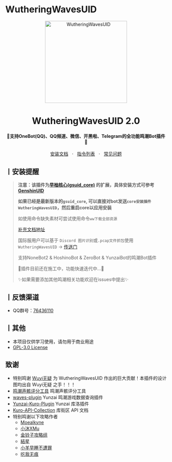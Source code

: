 # WutheringWavesUID

<p align="center">
  <a href="https://github.com/tyql688/WutheringWavesUID"><img src="https://s2.loli.net/2024/10/08/ku3pLJBPoGjfQWq.png" width="256" height="256" alt="WutheringWavesUID"></a>
<h1 align = "center">WutheringWavesUID 2.0</h1>
<h4 align = "center">🚧支持OneBot(QQ)、QQ频道、微信、开黑啦、Telegram的全功能鸣潮Bot插件🚧</h4>
<div align = "center">
        <a href="https://docs.sayu-bot.com/" target="_blank">安装文档</a> &nbsp; · &nbsp;
        <a href="https://docs.sayu-bot.com/PluginsHelp/WutheringWavesUID.html" target="_blank">指令列表</a> &nbsp; · &nbsp;
        <a href="https://docs.sayu-bot.com/常见问题/">常见问题</a>
</div>

## 丨安装提醒

> **注意：该插件为[早柚核心(gsuid_core)](https://github.com/Genshin-bots/gsuid_core)
的扩展，具体安装方式可参考[GenshinUID](https://github.com/KimigaiiWuyi/GenshinUID)**
>
> **如果已经是最新版本的`gsuid_core`, 可以直接对bot发送`core安装插件WutheringWavesUID`，然后重启core以应用安装**
>
>
> 如使用命令缺失素材可尝试使用命令`ww下载全部资源`
>
> [补充文档地址](https://wiki.wavesuid.top/)
> 
> 国际服用户可以基于 `Discord 图片识别`或`.pcap文件抓包`使用 `WutheringWavesUID` -> [传送门](https://github.com/moonshadow1976/WutheringWavesUID)
>
> 支持NoneBot2 & HoshinoBot & ZeroBot & YunzaiBot的鸣潮Bot插件
>
> 🚧插件目前还在施工中，功能快速迭代中...🚧
>
>
> ✨如果需要添加其他鸣潮相关功能欢迎在issues中提出✨
>

## 丨反馈渠道

- QQ群号：[76436110](http://qm.qq.com/cgi-bin/qm/qr?_wv=1027&k=hmB3ejtTx6cIDHegsLM91jd1Rn97eGAe&authKey=HqcnRdI0S98dUBcpHxwjWv72LYpUYE%2BSXVOEjiuBrAZbepCHPzP86szZFhxeiQkG&noverify=0&group_code=76436110)

## 丨其他

+ 本项目仅供学习使用，请勿用于商业用途
+ [GPL-3.0 License](https://github.com/tyql688/WutheringWavesUID/blob/master/LICENSE)

## 致谢

- 特别鸣谢 [Wuyi无疑](https://github.com/KimigaiiWuyi) 为 WutheringWavesUID 作出的巨大贡献！本插件的设计图均出自 Wuyi无疑
  之手！！！
- [鸣潮声骸评分工具](http://asfaz.cn/mingchao/rule.html) 鸣潮声骸评分工具
- [waves-plugin](https://github.com/erzaozi/waves-plugin) Yunzai 鸣潮游戏数据查询插件
- [Yunzai-Kuro-Plugin](https://github.com/TomyJan/Yunzai-Kuro-Plugin) Yunzai 库洛插件
- [Kuro-API-Collection](https://github.com/TomyJan/Kuro-API-Collection) 库街区 API 文档
- 特别鸣谢以下攻略作者
  - [Moealkyne](https://www.taptap.cn/user/533395803)
  - [小沐XMu](https://www.kurobbs.com/person-center?id=10450567)
  - [金铃子攻略组](https://space.bilibili.com/487275027)
  - [結星](https://www.kurobbs.com/person-center?id=10015697)
  - [小羊早睡不遭罪](https://space.bilibili.com/37331716)
  - [吃我无痕](https://space.bilibili.com/347744)
